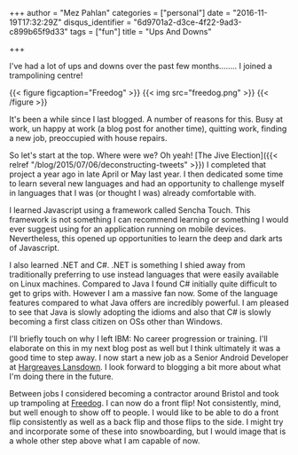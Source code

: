 +++
author = "Mez Pahlan"
categories = ["personal"]
date = "2016-11-19T17:32:29Z"
disqus_identifier = "6d9701a2-d3ce-4f22-9ad3-c899b65f9d33"
tags = ["fun"]
title = "Ups And Downs"

+++

I've had a lot of ups and downs over the past few months........ I joined a trampolining centre!

{{< figure figcaption="Freedog" >}}
    {{< img src="freedog.png" >}}
{{< /figure >}}

<!--more-->

It's been a while since I last blogged. A number of reasons for this. Busy at work, un happy at work (a blog post for
another time), quitting work, finding a new job, preoccupied with house repairs.

So let's start at the top.  Where were we? Oh yeah! [The Jive Election]({{< relref
"/blog/2015/07/06/deconstructing-tweets" >}}) I completed that project a year ago in late April or May last year. I then
dedicated some time to learn several new languages and had an opportunity to challenge myself in languages that I was
(or thought I was) already comfortable with.

I learned Javascript using a framework called Sencha Touch. This framework is not something I can recommend learning or
something I would ever suggest using for an application running on mobile devices. Nevertheless, this opened up
opportunities to learn the deep and dark arts of Javascript.

I also learned .NET and C#. .NET is something I shied away from traditionally preferring to use instead languages that
were easily available on Linux machines. Compared to Java I found C# initially quite difficult to get to grips with.
However I am a massive fan now. Some of the language features compared to what Java offers are incredibly powerful. I am
pleased to see that Java is slowly adopting the idioms and also that C# is slowly becoming a first class citizen on OSs
other than Windows.

I'll briefly touch on why I left IBM: No career progression or training. I'll elaborate on this in my next blog post as
well but I think ultimately it was a good time to step away. I now start a new job as a Senior Android Developer at
[Hargreaves Lansdown](http://www.hl.co.uk/). I look forward to blogging a bit more about what I'm doing there in the
future.

Between jobs I considered becoming a contractor around Bristol and took up trampoling at
[Freedog](http://freedog.com/bristol/). I can now do a front flip! Not consistently, mind, but well enough to show off
to people. I would like to be able to do a front flip consistently as well as a back flip and those flips to the side. I
might try and incorporate some of these into snowboarding, but I would image that is a whole other step above what I am
capable of now.
